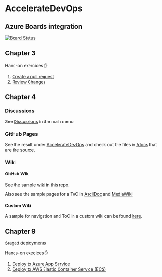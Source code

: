 # AccelerateDevOps

## Azure Boards integration

[![Board Status](https://dev.azure.com/wulfland/dc3f49e0-ea99-4a3a-b60c-772563921d52/e625f6c9-996b-4916-8e05-542c2cde028c/_apis/work/boardbadge/b675898f-85c1-4ee1-92b9-2f484b1256a0)](https://dev.azure.com/wulfland/dc3f49e0-ea99-4a3a-b60c-772563921d52/_boards/board/t/e625f6c9-996b-4916-8e05-542c2cde028c/Microsoft.RequirementCategory)

## Chapter 3

Hand-on exercices ✋

1. [Create a pull request](ch3_pull-request/Create-PullRequest.md)
2. [Review Changes](ch3_pull-request/Review-Changes.md)

## Chapter 4

### Discussions

See [Discussions](https://github.com/wulfland/AccelerateDevOps/discussions) in the main menu.

### GitHub Pages

See the result under [AccelerateDevOps](https://wulfland.github.io/AccelerateDevOps/) and check out the files in [/docs](docs) that are the source.

### Wiki

#### GitHub Wiki

See the sample [wiki](https://github.com/wulfland/AccelerateDevOps/wiki) in this repo.

Also see the sample pages for a ToC in [AsciiDoc](https://github.com/wulfland/AccelerateDevOps/wiki/AsciiDoc-ToC) and [MediaWiki](https://github.com/wulfland/AccelerateDevOps/wiki/MediaWiki-ToC).

#### Custom Wiki

A sample for navigation and ToC in a custom wiki can be found [here](ch4_customWiki/Home.md).

## Chapter 9

[Staged deployments](/../../actions/workflows/StagedDeployment.yml)

Hands-on execices ✋

1. [Deploy to Azure App Service](ch9_release/Deploy_to_Azure_App_Service.md)
2. [Deploy to AWS Elastic Container Service (ECS)](ch9_release/Deploy_to_AWS_ECS.md)
